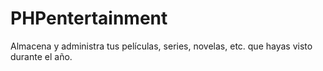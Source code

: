 # PHPentertainment
Almacena y administra tus películas, series, novelas, etc. que hayas visto durante el año. 
